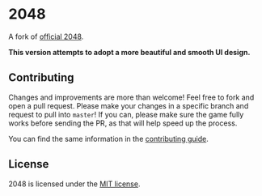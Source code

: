 # 2048

A fork of [official 2048](https://github.com/gabrielecirulli/2048).

**This version attempts to adopt a more beautiful and smooth UI design.**

## Contributing

Changes and improvements are more than welcome! Feel free to fork and open a pull request. Please make your changes in a specific branch and request to pull into `master`! If you can, please make sure the game fully works before sending the PR, as that will help speed up the process.

You can find the same information in the [contributing guide](./CONTRIBUTING.md).

## License

2048 is licensed under the [MIT license](./LICENSE.txt).
